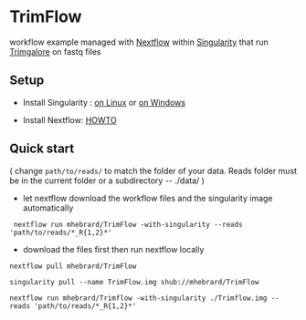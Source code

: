 # TrimFlow
workflow example managed with [Nextflow](https://www.nextflow.io/) within [Singularity](http://singularity.lbl.gov/) that run [Trimgalore](https://github.com/FelixKrueger/TrimGalore) on fastq files

## Setup
* Install Singularity : [on Linux](http://singularity.lbl.gov/install-linux) or [on Windows](http://singularity.lbl.gov/install-windows)

* Install Nextflow: [HOWTO](https://www.nextflow.io/#GetStarted)

## Quick start
( change ```path/to/reads/``` to match the folder of your data.
Reads folder must be in the current folder or a subdirectory -- ./data/ )

* let nextflow download the workflow files and the singularity image automatically

```
 nextflow run mhebrard/TrimFlow -with-singularity --reads 'path/to/reads/*_R{1,2}*'
 ```

* download the files first then run nextflow locally

 ```
 nextflow pull mhebrard/TrimFlow
 ```
 ```
 singularity pull --name TrimFlow.img shub://mhebrard/TrimFlow
 ```
 ```
 nextflow run mhebrard/Trimflow -with-singularity ./Trimflow.img --reads 'path/to/reads/*_R{1,2}*'
